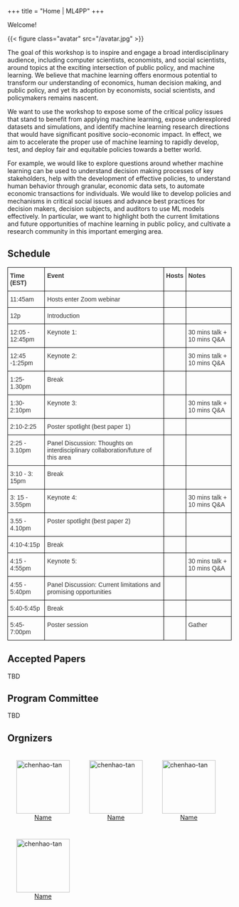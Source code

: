 +++
title = "Home | ML4PP"
+++

Welcome!

{{< figure class="avatar" src="/avatar.jpg" >}}

The goal of this workshop is to inspire and engage a broad interdisciplinary audience, including computer scientists, economists, and social scientists, around topics at the exciting intersection of public policy, and machine learning. We believe that machine learning offers enormous potential to transform our understanding of economics, human decision making, and public policy, and yet its adoption by economists, social scientists, and policymakers remains nascent. 

We want to use the workshop to expose some of the critical policy issues that stand to benefit from applying machine learning, expose underexplored datasets and simulations, and identify machine learning research directions that would have significant positive socio-economic impact. In effect, we aim to accelerate the proper use of machine learning to rapidly develop, test, and deploy fair and equitable policies towards a better world.

For example, we would like to explore questions around whether machine learning can be used to understand decision making processes of key stakeholders, help with the development of effective policies, to understand human behavior through granular, economic data sets, to automate economic transactions for individuals. We would like to develop policies and mechanisms in critical social issues and advance best practices for decision makers, decision subjects, and auditors to use ML models effectively. In particular, we want to highlight both the current limitations and future opportunities of machine learning in public policy, and cultivate a research community in this important emerging area.

## Schedule
<style type="text/css">
.tg  {border-collapse:collapse;border-spacing:0;}
.tg td{border-color:black;border-style:solid;border-width:1px;font-family:Arial, sans-serif;font-size:14px;
  overflow:hidden;padding:10px 5px;word-break:normal;}
.tg th{border-color:black;border-style:solid;border-width:1px;font-family:Arial, sans-serif;font-size:14px;
  font-weight:normal;overflow:hidden;padding:10px 5px;word-break:normal;}
.tg .tg-ujx6{color:#333;text-align:left;vertical-align:top}
.tg .tg-osjb{color:#333;font-weight:bold;text-align:left;vertical-align:top}
.tg .tg-0lax{text-align:left;vertical-align:top}
</style>
<table class="tg">
<thead>
  <tr>
    <th class="tg-osjb"><span style="font-weight:700;font-style:normal;text-decoration:none;color:#333;background-color:transparent">Time (EST)</span></th>
    <th class="tg-osjb"><span style="font-weight:700;font-style:normal;text-decoration:none;color:#333;background-color:transparent">Event</span></th>
    <th class="tg-osjb"><span style="font-weight:700;font-style:normal;text-decoration:none;color:#333;background-color:transparent">Hosts</span></th>
    <th class="tg-osjb"><span style="font-weight:700;font-style:normal;text-decoration:none;color:#333;background-color:transparent">Notes</span></th>
  </tr>
</thead>
<tbody>
  <tr>
    <td class="tg-ujx6"><span style="font-weight:400;font-style:normal;text-decoration:none;color:#333;background-color:transparent">11:45am</span></td>
    <td class="tg-ujx6"><span style="font-weight:400;font-style:normal;text-decoration:none;color:#333;background-color:transparent">Hosts enter Zoom webinar</span></td>
    <td class="tg-0lax"></td>
    <td class="tg-0lax"></td>
  </tr>
  <tr>
    <td class="tg-ujx6"><span style="font-weight:400;font-style:normal;text-decoration:none;color:#333;background-color:transparent">12p</span></td>
    <td class="tg-ujx6"><span style="font-weight:400;font-style:normal;text-decoration:none;color:#333;background-color:transparent">Introduction</span></td>
    <td class="tg-0lax"></td>
    <td class="tg-0lax"></td>
  </tr>
  <tr>
    <td class="tg-ujx6"><span style="font-weight:400;font-style:normal;text-decoration:none;color:#333;background-color:transparent">12:05 - 12:45pm</span></td>
    <td class="tg-ujx6"><span style="font-weight:400;font-style:normal;text-decoration:none;color:#333;background-color:transparent">Keynote 1: </span></td>
    <td class="tg-0lax"></td>
    <td class="tg-ujx6"><span style="font-weight:400;font-style:normal;text-decoration:none;color:#333;background-color:transparent">30 mins talk + 10 mins Q&amp;A </span></td>
  </tr>
  <tr>
    <td class="tg-ujx6"><span style="font-weight:400;font-style:normal;text-decoration:none;color:#333;background-color:transparent">12:45 -1:25pm</span></td>
    <td class="tg-ujx6"><span style="font-weight:400;font-style:normal;text-decoration:none;color:#333;background-color:transparent">Keynote 2:</span></td>
    <td class="tg-0lax"></td>
    <td class="tg-ujx6"><span style="font-weight:400;font-style:normal;text-decoration:none;color:#333;background-color:transparent">30 mins talk + 10 mins Q&amp;A</span></td>
  </tr>
  <tr>
    <td class="tg-ujx6"><span style="font-weight:400;font-style:normal;text-decoration:none;color:#333;background-color:transparent">1:25-1.30pm</span></td>
    <td class="tg-ujx6"><span style="font-weight:400;font-style:normal;text-decoration:none;color:#333;background-color:transparent">Break</span></td>
    <td class="tg-0lax"></td>
    <td class="tg-0lax"></td>
  </tr>
  <tr>
    <td class="tg-ujx6"><span style="font-weight:400;font-style:normal;text-decoration:none;color:#333;background-color:transparent">1:30-2:10pm</span></td>
    <td class="tg-ujx6"><span style="font-weight:400;font-style:normal;text-decoration:none;color:#333;background-color:transparent">Keynote 3: </span></td>
    <td class="tg-0lax"></td>
    <td class="tg-ujx6"><span style="font-weight:400;font-style:normal;text-decoration:none;color:#333;background-color:transparent">30 mins talk + 10 mins Q&amp;A </span><br></td>
  </tr>
  <tr>
    <td class="tg-ujx6"><span style="font-weight:400;font-style:normal;text-decoration:none;color:#333;background-color:transparent">2:10-2:25</span></td>
    <td class="tg-ujx6"><span style="font-weight:400;font-style:normal;text-decoration:none;color:#333;background-color:transparent">Poster spotlight (best paper 1)</span></td>
    <td class="tg-0lax"></td>
    <td class="tg-0lax"></td>
  </tr>
  <tr>
    <td class="tg-ujx6"><span style="font-weight:400;font-style:normal;text-decoration:none;color:#333;background-color:transparent">2:25 - 3.10pm</span></td>
    <td class="tg-ujx6"><span style="font-weight:400;font-style:normal;text-decoration:none;color:#333;background-color:transparent">Panel Discussion: Thoughts on interdisciplinary collaboration/future of this area</span></td>
    <td class="tg-0lax"></td>
    <td class="tg-0lax"></td>
  </tr>
  <tr>
    <td class="tg-ujx6"><span style="font-weight:400;font-style:normal;text-decoration:none;color:#333;background-color:transparent">3:10 - 3: 15pm</span></td>
    <td class="tg-ujx6"><span style="font-weight:400;font-style:normal;text-decoration:none;color:#333;background-color:transparent">Break</span></td>
    <td class="tg-0lax"></td>
    <td class="tg-0lax"></td>
  </tr>
  <tr>
    <td class="tg-ujx6"><span style="font-weight:400;font-style:normal;text-decoration:none;color:#333;background-color:transparent">3: 15 - 3.55pm</span></td>
    <td class="tg-ujx6"><span style="font-weight:400;font-style:normal;text-decoration:none;color:#333;background-color:transparent">Keynote 4: </span></td>
    <td class="tg-0lax"></td>
    <td class="tg-ujx6"><span style="font-weight:400;font-style:normal;text-decoration:none;color:#333;background-color:transparent">30 mins talk + 10 mins Q&amp;A </span></td>
  </tr>
  <tr>
    <td class="tg-ujx6"><span style="font-weight:400;font-style:normal;text-decoration:none;color:#333;background-color:transparent">3.55 - 4.10pm</span></td>
    <td class="tg-ujx6"><span style="font-weight:400;font-style:normal;text-decoration:none;color:#333;background-color:transparent">Poster spotlight (best paper 2) </span></td>
    <td class="tg-0lax"></td>
    <td class="tg-0lax"></td>
  </tr>
  <tr>
    <td class="tg-ujx6"><span style="font-weight:400;font-style:normal;text-decoration:none;color:#333;background-color:transparent">4:10-4:15p</span></td>
    <td class="tg-ujx6"><span style="font-weight:400;font-style:normal;text-decoration:none;color:#333;background-color:transparent">Break</span></td>
    <td class="tg-0lax"></td>
    <td class="tg-0lax"></td>
  </tr>
  <tr>
    <td class="tg-ujx6"><span style="font-weight:400;font-style:normal;text-decoration:none;color:#333;background-color:transparent">4:15 - 4:55pm</span></td>
    <td class="tg-ujx6"><span style="font-weight:400;font-style:normal;text-decoration:none;color:#333;background-color:transparent">Keynote 5: </span></td>
    <td class="tg-0lax"></td>
    <td class="tg-ujx6"><span style="font-weight:400;font-style:normal;text-decoration:none;color:#333;background-color:transparent">30 mins talk + 10 mins Q&amp;A </span></td>
  </tr>
  <tr>
    <td class="tg-ujx6"><span style="font-weight:400;font-style:normal;text-decoration:none;color:#333333;background-color:transparent">4:55 - 5:40pm</span></td>
    <td class="tg-ujx6"><span style="font-weight:400;font-style:normal;text-decoration:none;color:#333;background-color:transparent">Panel Discussion: Current limitations and promising opportunities</span></td>
    <td class="tg-0lax"></td>
    <td class="tg-0lax"></td>
  </tr>
  <tr>
    <td class="tg-ujx6"><span style="font-weight:400;font-style:normal;text-decoration:none;color:#333;background-color:transparent">5:40-5:45p</span></td>
    <td class="tg-ujx6"><span style="font-weight:400;font-style:normal;text-decoration:none;color:#333;background-color:transparent">Break</span></td>
    <td class="tg-0lax"></td>
    <td class="tg-0lax"></td>
  </tr>
  <tr>
    <td class="tg-ujx6"><span style="font-weight:400;font-style:normal;text-decoration:none;color:#333;background-color:transparent">5:45-7:00pm</span></td>
    <td class="tg-ujx6"><span style="font-weight:400;font-style:normal;text-decoration:none;color:#333;background-color:transparent">Poster session</span></td>
    <td class="tg-0lax"></td>
    <td class="tg-ujx6"><span style="font-weight:400;font-style:normal;text-decoration:none;color:#333;background-color:transparent">Gather</span></td>
  </tr>
</tbody>
</table>

## Accepted Papers
TBD

## Program Committee
TBD

## Orgnizers


<!-- * [Chenhao Tan](https://chenhaot.com) -->
<figure style="display:inline-block;margin:20px;">
    <img src="/avatar.jpg" alt="chenhao-tan" style="vertical-align:top;width:120px;" />
    <figcaption style="text-align:center;">
        <a href="https://chenhaot.com">Name</a>
    </figcaption>
</figure>
<figure style="display:inline-block;margin:20px;">
    <img src="/avatar.jpg" alt="chenhao-tan" style="vertical-align:top;width:120px;" />
    <figcaption style="text-align:center;">
        <a href="https://chenhaot.com">Name</a>
    </figcaption>
</figure>
<figure style="display:inline-block;margin:20px;">
    <img src="/avatar.jpg" alt="chenhao-tan" style="vertical-align:top;width:120px;" />
    <figcaption style="text-align:center;">
        <a href="https://chenhaot.com">Name</a>
    </figcaption>
</figure>
<figure style="display:inline-block;margin:20px;">
    <img src="/avatar.jpg" alt="chenhao-tan" style="vertical-align:top;width:120px;" />
    <figcaption style="text-align:center;">
        <a href="https://chenhaot.com">Name</a>
    </figcaption>
</figure>




<!-- [Vivian Lai](https://vivlai.github.io/) (CU Boulder)
[Chao-Chun Hsu](https://chaochunhsu.github.io/)
[Han Liu](https://mrsata.github.io/)
[Yangqiaoyu (Rosa) Zhou](https://rosafish.github.io/) -->

<!-- * [Vivian Lai](https://vivlai.github.io/) (CU Boulder)
* [Chao-Chun Hsu](https://chaochunhsu.github.io/)
* [Han Liu](https://mrsata.github.io/)
* [Yangqiaoyu (Rosa) Zhou](https://rosafish.github.io/) -->





